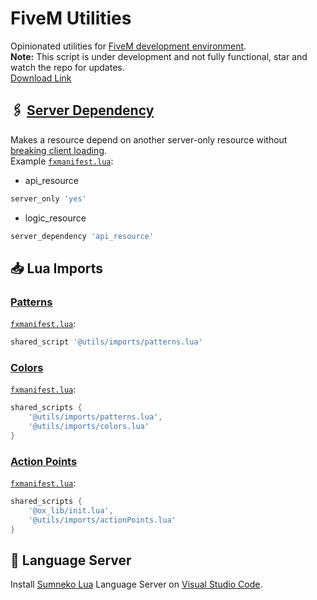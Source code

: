 # FiveM Utilities

Opinionated utilities for [FiveM development environment](https://docs.fivem.net/docs/).  
**Note:** This script is under development and not fully functional, star and watch the repo for updates.  
[Download Link](https://github.com/imperfect-fivem/utils/releases/latest/download/utils.zip)

## 🖇️ [Server Dependency](./src/server_dependency.lua)

Makes a resource depend on another server-only resource without [breaking client loading](https://forum.cfx.re/t/resource-manifest-server-only-dependencies-break-loading-client-side/4762860).  
Example [`fxmanifest.lua`](https://docs.fivem.net/docs/scripting-reference/resource-manifest/resource-manifest/):

- api_resource

```lua
server_only 'yes'
```

- logic_resource

```lua
server_dependency 'api_resource'
```

## 📥 Lua Imports

### [Patterns](./imports/patterns.lua)

[`fxmanifest.lua`](https://docs.fivem.net/docs/scripting-reference/resource-manifest/resource-manifest/):

```lua
shared_script '@utils/imports/patterns.lua'
```

### [Colors](./imports/colors.lua)

[`fxmanifest.lua`](https://docs.fivem.net/docs/scripting-reference/resource-manifest/resource-manifest/):

```lua
shared_scripts {
    '@utils/imports/patterns.lua',
    '@utils/imports/colors.lua'
}
```

### [Action Points](./imports/actionPoints.lua)

[`fxmanifest.lua`](https://docs.fivem.net/docs/scripting-reference/resource-manifest/resource-manifest/):

```lua
shared_scripts {
    '@ox_lib/init.lua',
    '@utils/imports/actionPoints.lua'
}
```

## 🤖 Language Server

Install [Sumneko Lua](https://marketplace.visualstudio.com/items?itemName=sumneko.lua) Language Server on [Visual Studio Code](https://code.visualstudio.com/).
